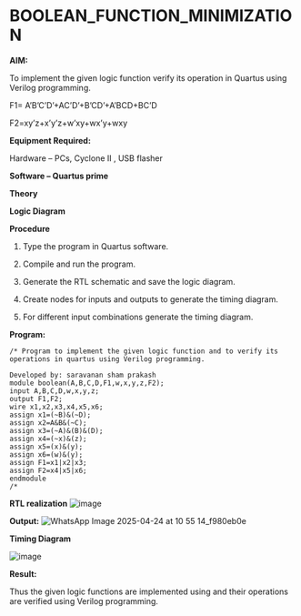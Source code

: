 # BOOLEAN_FUNCTION_MINIMIZATION

**AIM:**

To implement the given logic function verify its operation in Quartus using Verilog programming.

F1= A’B’C’D’+AC’D’+B’CD’+A’BCD+BC’D 

F2=xy’z+x’y’z+w’xy+wx’y+wxy

**Equipment Required:**

Hardware – PCs, Cyclone II , USB flasher

**Software – Quartus prime**

**Theory**

**Logic Diagram**

**Procedure**

1.	Type the program in Quartus software.

2.	Compile and run the program.

3.	Generate the RTL schematic and save the logic diagram.

4.	Create nodes for inputs and outputs to generate the timing diagram.

5.	For different input combinations generate the timing diagram.


**Program:**

```
/* Program to implement the given logic function and to verify its operations in quartus using Verilog programming. 

Developed by: saravanan sham prakash
module boolean(A,B,C,D,F1,w,x,y,z,F2);
input A,B,C,D,w,x,y,z;
output F1,F2;
wire x1,x2,x3,x4,x5,x6;
assign x1=(~B)&(~D);
assign x2=A&B&(~C);
assign x3=(~A)&(B)&(D);
assign x4=(~x)&(z);
assign x5=(x)&(y);
assign x6=(w)&(y);
assign F1=x1|x2|x3;
assign F2=x4|x5|x6;
endmodule
/*
```

**RTL realization**
![image](https://github.com/user-attachments/assets/09bb3675-f14a-4024-8734-e075a0d771bf)

**Output:**
![WhatsApp Image 2025-04-24 at 10 55 14_f980eb0e](https://github.com/user-attachments/assets/f7bbc77f-b483-406a-a04a-739496dd1573)



**Timing Diagram**

![image](https://github.com/user-attachments/assets/ab479ca2-b340-41bf-aba7-e62674f18446)



**Result:**

Thus the given logic functions are implemented using and their operations are verified using Verilog programming.

